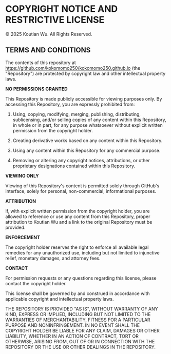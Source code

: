 # COPYRIGHT NOTICE AND RESTRICTIVE LICENSE

© 2025 Koutian Wu. All Rights Reserved.

## TERMS AND CONDITIONS

The contents of this repository at https://github.com/kokomomo250/kokomomo250.github.io (the "Repository") are protected by copyright law and other intellectual property laws. 

**NO PERMISSIONS GRANTED**

This Repository is made publicly accessible for viewing purposes only. By accessing this Repository, you are expressly prohibited from:

1. Using, copying, modifying, merging, publishing, distributing, sublicensing, and/or selling copies of any content within this Repository, in whole or in part, for any purpose whatsoever without explicit written permission from the copyright holder.

2. Creating derivative works based on any content within this Repository.

3. Using any content within this Repository for any commercial purpose.

4. Removing or altering any copyright notices, attributions, or other proprietary designations contained within this Repository.

**VIEWING ONLY**

Viewing of this Repository's content is permitted solely through GitHub's interface, solely for personal, non-commercial, informational purposes.

**ATTRIBUTION**

If, with explicit written permission from the copyright holder, you are allowed to reference or use any content from this Repository, proper attribution to Koutian Wu and a link to the original Repository must be provided.

**ENFORCEMENT**

The copyright holder reserves the right to enforce all available legal remedies for any unauthorized use, including but not limited to injunctive relief, monetary damages, and attorney fees.

**CONTACT**

For permission requests or any questions regarding this license, please contact the copyright holder.

This license shall be governed by and construed in accordance with applicable copyright and intellectual property laws.

THE REPOSITORY IS PROVIDED "AS IS", WITHOUT WARRANTY OF ANY KIND, EXPRESS OR IMPLIED, INCLUDING BUT NOT LIMITED TO THE WARRANTIES OF MERCHANTABILITY, FITNESS FOR A PARTICULAR PURPOSE AND NONINFRINGEMENT. IN NO EVENT SHALL THE COPYRIGHT HOLDER BE LIABLE FOR ANY CLAIM, DAMAGES OR OTHER LIABILITY, WHETHER IN AN ACTION OF CONTRACT, TORT OR OTHERWISE, ARISING FROM, OUT OF OR IN CONNECTION WITH THE REPOSITORY OR THE USE OR OTHER DEALINGS IN THE REPOSITORY.

